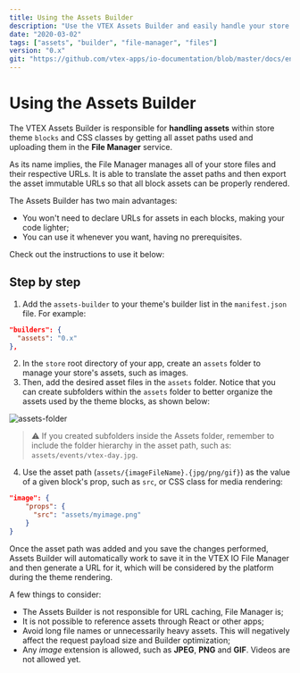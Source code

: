 ```yaml
---
title: Using the Assets Builder
description: "Use the VTEX Assets Builder and easily handle your store block's asset files."
date: "2020-03-02"
tags: ["assets", "builder", "file-manager", "files"]
version: "0.x"
git: "https://github.com/vtex-apps/io-documentation/blob/master/docs/en/Recipes/development/using-the-assets-builder.md"
---
```


# Using the Assets Builder

The VTEX Assets Builder is responsible for  **handling assets**  within store theme  `blocks` and CSS classes by getting all asset paths used and uploading them in the  **File Manager**  service.

As its name implies, the File Manager manages all of your store files and their respective URLs. It is able to translate the asset paths and then export the asset immutable URLs so that all block assets can be properly rendered.

The Assets Builder has two main advantages:

-   You won't need to declare URLs for assets in each blocks, making your code lighter;
-   You can use it whenever you want, having no prerequisites.

Check out the instructions to use it below:


## Step by step 

1.  Add the  `assets-builder`  to your theme's builder list in the  `manifest.json`  file. For example:

```JSON
"builders": {
  "assets": "0.x"
},
```

2.  In the `store`  root directory of your app, create an  `assets` folder to manage your store's assets, such as images.
3. Then, add the desired asset files in the  `assets` folder. Notice that you can create subfolders within the  `assets`  folder to better organize the assets used by the theme blocks, as shown below:

![assets-folder](https://user-images.githubusercontent.com/60782333/83685560-3e40eb80-a5bf-11ea-9ea1-d443bce21b11.png)

>⚠️ If you created subfolders inside the Assets folder, remember to include the folder hierarchy in the asset path, such as:  `assets/events/vtex-day.jpg`.

4. Use the asset path (`assets/{imageFileName}.{jpg/png/gif}`) as the value of a given block's prop, such as `src`, or CSS class for media rendering:

```JSON
"image": {  
    "props": {  
      "src": "assets/myimage.png"  
    }  
}
```

Once the asset path was added and you save the changes performed, Assets Builder will automatically work to save it in the VTEX IO File Manager and then generate a URL for it, which will be considered by the platform during the theme rendering.

A few things to consider: 

- The Assets Builder is not responsible for URL caching, File Manager is; 
- It is not possible to reference assets through React or other apps; 
- Avoid long file names or unnecessarily heavy assets. This will negatively affect the request payload size and Builder optimization;
- Any *image* extension is allowed, such as **JPEG**, **PNG** and **GIF**. Videos are not allowed yet.
